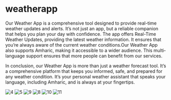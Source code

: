 # weatherapp

Our Weather App is a comprehensive tool designed to provide real-time weather updates and alerts. It’s not just an app, but a reliable companion that helps you plan your day with confidence. The app offers Real-Time Weather Updates, providing the latest weather information. It ensures that you’re always aware of the current weather conditions.Our Weather App also supports Amharic, making it accessible to a wider audience. This multi-language support ensures that more people can benefit from our services.

In conclusion, our Weather App is more than just a weather forecast tool. It’s a comprehensive platform that keeps you informed, safe, and prepared for any weather condition. It’s your personal weather assistant that speaks your language, including Amharic, and is always at your fingertips.




![4](https://github.com/teddyasfaw/Weather_app-Flutter/assets/150118893/ffe49230-fd76-428a-8a54-6a09cdab50a0)
![5](https://github.com/teddyasfaw/Weather_app-Flutter/assets/150118893/3a63d7c6-d17b-4b00-9681-1be099448ef6)
![9](https://github.com/teddyasfaw/Weather_app-Flutter/assets/150118893/38a50db3-5f1a-4f0e-a7fb-aba0577d7f42)
![8](https://github.com/teddyasfaw/Weather_app-Flutter/assets/150118893/9568d115-bd4e-4151-8f20-8ad5381cbd03)
![10](https://github.com/teddyasfaw/Weather_app-Flutter/assets/150118893/9e4285cc-3586-4d18-8c9d-7fdd4b6fdea5)
![11](https://github.com/teddyasfaw/Weather_app-Flutter/assets/150118893/fe7cc261-161b-43ef-bdcb-5fc1664366ad)

